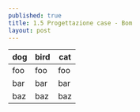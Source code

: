 ```yaml
---
published: true
title: 1.5 Progettazione case - Bom
layout: post
---
```


dog | bird | cat
----|------|----
foo | foo  | foo
bar | bar  | bar
baz | baz  | baz
